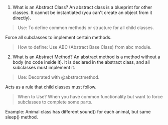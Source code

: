 1. What is an Abstract Class?
An abstract class is a blueprint for other classes.
It cannot be instantiated (you can't create an object from it directly).

> Use:
To define common methods or structure for all child classes.

Force all subclasses to implement certain methods.

> How to define:
Use ABC (Abstract Base Class) from abc module.

2. What is an Abstract Method?
An abstract method is a method without a body (no code inside it).
It is declared in the abstract class, and all subclasses must implement it.

> Use:
Decorated with @abstractmethod.

Acts as a rule that child classes must follow.

 >When to Use?
When you have common functionality but want to force subclasses to complete some parts.

Example: Animal class has different sound() for each animal, but same sleep() method.

